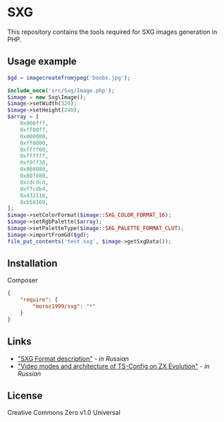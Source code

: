 # SXG
This repository contains the tools required for SXG images generation in PHP.

## Usage example
```php
$gd = imagecreatefromjpeg('boobs.jpg');

include_once('src/Sxg/Image.php');
$image = new Sxg\Image();
$image->setWidth(320);
$image->setHeight(240);
$array = [
    0x000fff,
    0xff00ff,
    0x000000,
    0xff0000,
    0xffff00,
    0xffffff,
    0xf0ff30,
    0x808080,
    0x80f080,
    0xcdcdcd,
    0xf7cdb4,
    0x432118,
    0xb58169,
];
$image->setColorFormat($image::SXG_COLOR_FORMAT_16);
$image->setRgbPalette($array);
$image->setPaletteType($image::SXG_PALETTE_FORMAT_CLUT);
$image->importFromGd($gd);
file_put_contents('test.sxg', $image->getSxgData());
```
## Installation
Composer
```json
{
    "require": {
		"moroz1999/sxg": "*"
    }
}
```

## Links
- ["SXG Format description"](http://tslabs.info/forum/viewtopic.php?f=25&t=526) - *in Russian*
- ["Video modes and architecture of TS-Config on ZX Evolution"](http://tslabs.info/forum/viewtopic.php?f=35&t=178) - *in Russian*

## License
Creative Commons Zero v1.0 Universal
